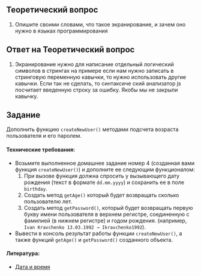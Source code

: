 ## Теоретический вопрос

1. Опишите своими словами, что такое экранирование, и зачем оно нужно в языках программирования

## Ответ на Теоретический вопрос

1. Экранирование нужно для написание отдельный логический символов в стрингах на примере если нам нужно записать в
 стринговую переменную кавычки, то нужно использовать другие кавычки. Если так не сделать, то синтаксиче
 ский анализатор js посчитает введенную строку за ошибку. Якобы мы не закрыли кавычку.

## Задание

Дополнить функцию `createNewUser()` методами подсчета возраста пользователя и его паролем.

#### Технические требования:
- Возьмите выполненное домашнее задание номер 4 (созданная вами функция `createNewUser()`) и дополните ее следующим функционалом:
   1. При вызове функция должна спросить у вызывающего дату рождения (текст в формате `dd.mm.yyyy`) и сохранить ее в поле `birthday`.
   2. Создать метод `getAge()` который будет возвращать сколько пользователю лет.
   3. Создать метод `getPassword()`, который будет возвращать первую букву имени пользователя в верхнем регистре, соединенную с фамилией (в нижнем регистре) и годом рождения. (например, `Ivan Kravchenko 13.03.1992 → Ikravchenko1992`).
- Вывести в консоль результат работы функции `createNewUser()`, а также функций `getAge()` и `getPassword()` созданного объекта.

#### Литература:
- [Дата и время](https://learn.javascript.ru/datetime)